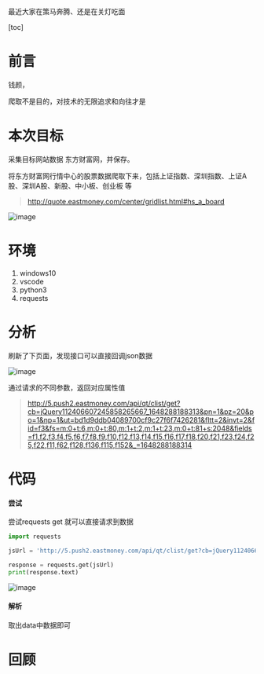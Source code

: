 最近大家在策马奔腾、还是在关灯吃面

[toc]

# 前言

钱颜，

爬取不是目的，对技术的无限追求和向往才是

# 本次目标

采集目标网站数据 东方财富网，并保存。

将东方财富网行情中心的股票数据爬取下来，包括上证指数、深圳指数、上证A股、深圳A股、新股、中小板、创业板 等

> http://quote.eastmoney.com/center/gridlist.html#hs_a_board

![image](https://tva1.sinaimg.cn/large/007F3CC8ly1h0nfcxnh1aj31hc0sw7wh.jpg)

# 环境

1. windows10
2. vscode
3. python3
4. requests

# 分析

刷新了下页面，发现接口可以直接回调json数据

![image](https://tvax2.sinaimg.cn/large/007F3CC8ly1h0nfl54kxuj31hc0swb29.jpg)

通过请求的不同参数，返回对应属性值

> http://5.push2.eastmoney.com/api/qt/clist/get?cb=jQuery112406607245858265667_1648288188313&pn=1&pz=20&po=1&np=1&ut=bd1d9ddb04089700cf9c27f6f7426281&fltt=2&invt=2&fid=f3&fs=m:0+t:6,m:0+t:80,m:1+t:2,m:1+t:23,m:0+t:81+s:2048&fields=f1,f2,f3,f4,f5,f6,f7,f8,f9,f10,f12,f13,f14,f15,f16,f17,f18,f20,f21,f23,f24,f25,f22,f11,f62,f128,f136,f115,f152&_=1648288188314



# 代码

#### 尝试

尝试requests get 就可以直接请求到数据

```py
import requests

jsUrl = 'http://5.push2.eastmoney.com/api/qt/clist/get?cb=jQuery112406607245858265667_1648288188313&pn=1&pz=20&po=1&np=1&ut=bd1d9ddb04089700cf9c27f6f7426281&fltt=2&invt=2&fid=f3&fs=m:0+t:6,m:0+t:80,m:1+t:2,m:1+t:23,m:0+t:81+s:2048&fields=f1,f2,f3,f4,f5,f6,f7,f8,f9,f10,f12,f13,f14,f15,f16,f17,f18,f20,f21,f23,f24,f25,f22,f11,f62,f128,f136,f115,f152&_=1648288188314'

response = requests.get(jsUrl)
print(response.text)
```

![image](https://tvax1.sinaimg.cn/large/007F3CC8ly1h0nfsxatrxj312n0qek3j.jpg)

#### 解析

取出data中数据即可

# 回顾